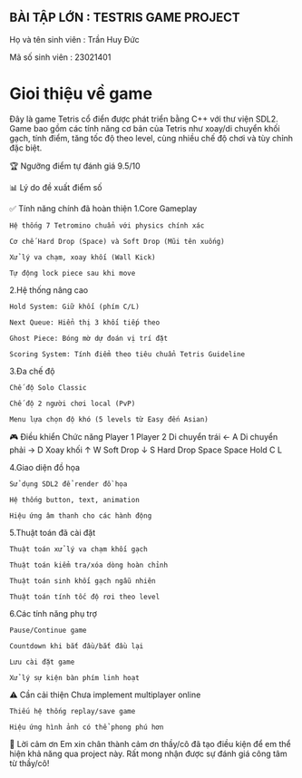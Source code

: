 ## BÀI TẬP LỚN : TESTRIS GAME PROJECT
  Họ và tên sinh viên : Trần Huy Đức
  
  Mã số sinh viên : 23021401
 # Gioi thiệu về game 
  Đây là game Tetris cổ điển được phát triển bằng C++ với thư viện SDL2. Game bao gồm các tính năng cơ bản của Tetris như xoay/di chuyển khối gạch, tính điểm, tăng tốc độ theo level, cùng nhiều chế độ chơi và tùy chỉnh đặc biệt.
 
 🏆 Ngưỡng điểm tự đánh giá
     9.5/10

📊 Lý do đề xuất điểm số

  ✅ Tính năng chính đã hoàn thiện
 1.Core Gameplay

    Hệ thống 7 Tetromino chuẩn với physics chính xác

    Cơ chế Hard Drop (Space) và Soft Drop (Mũi tên xuống)

    Xử lý va chạm, xoay khối (Wall Kick)

    Tự động lock piece sau khi move

 2.Hệ thống nâng cao

    Hold System: Giữ khối (phím C/L)

    Next Queue: Hiển thị 3 khối tiếp theo

    Ghost Piece: Bóng mờ dự đoán vị trí đặt

    Scoring System: Tính điểm theo tiêu chuẩn Tetris Guideline

 3.Đa chế độ

    Chế độ Solo Classic

    Chế độ 2 người chơi local (PvP)

    Menu lựa chọn độ khó (5 levels từ Easy đến Asian)

 🎮 Điều khiển
 Chức năng 	Player 1	 Player 2
 Di chuyển  trái	←	     A
 Di chuyển  phải	→    	 D
 Xoay khối 	↑	          W
 Soft Drop 	↓	          S
 Hard Drop 	Space	    Space
 Hold	      C	          L

 4.Giao diện đồ họa

    Sử dụng SDL2 để render đồ họa

    Hệ thống button, text, animation

    Hiệu ứng âm thanh cho các hành động

 5.Thuật toán đã cài đặt

    Thuật toán xử lý va chạm khối gạch

    Thuật toán kiểm tra/xóa dòng hoàn chỉnh

    Thuật toán sinh khối gạch ngẫu nhiên

    Thuật toán tính tốc độ rơi theo level

 6.Các tính năng phụ trợ

    Pause/Continue game

    Countdown khi bắt đầu/bắt đầu lại

    Lưu cài đặt game

    Xử lý sự kiện bàn phím linh hoạt
 
 ⚠️ Cần cải thiện
    Chưa implement multiplayer online

    Thiếu hệ thống replay/save game

    Hiệu ứng hình ảnh có thể phong phú hơn
 
 🙏 Lời cảm ơn
               Em xin chân thành cảm ơn thầy/cô đã tạo điều kiện để em thể hiện khả năng qua project này. Rất mong nhận được sự đánh giá công tâm từ thầy/cô!   
